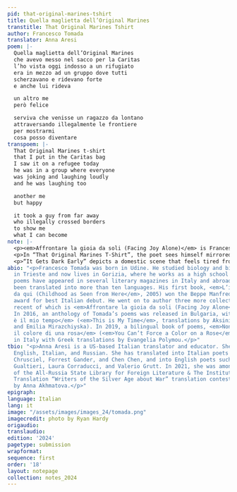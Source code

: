 ```yaml
---
pid: that-original-marines-tshirt
title: Quella maglietta dell’Original Marines
transtitle: That Original Marines Tshirt
author: Francesco Tomada
translator: Anna Aresi
poem: |-
  Quella maglietta dell’Original Marines
  che avevo messo nel sacco per la Caritas
  l’ho vista oggi indosso a un rifugiato
  era in mezzo ad un gruppo dove tutti
  scherzavano e ridevano forte
  e anche lui rideva

  un altro me
  però felice

  serviva che venisse un ragazzo da lontano
  attraversando illegalmente le frontiere
  per mostrarmi
  cosa posso diventare
transpoem: |-
  That Original Marines t-shirt
  that I put in the Caritas bag
  I saw it on a refugee today
  he was in a group where everyone
  was joking and laughing loudly
  and he was laughing too

  another me
  but happy

  it took a guy from far away
  who illegally crossed borders
  to show me
  what I can become
note: |-
  <p><em>Affrontare la gioia da soli (Facing Joy Alone)</em> is Francesco Tomada’s latest collection. This book, I believe, is meant to be enjoyed as a whole. Each poem is like a star in a constellation: you can look at one star and enjoy its beauty, but the bigger picture can be seen only when taking in the whole constellation. Each poem captures a moment, often seemingly insignificant, and together with all the other moments they make up a life and the search for meaning in it. Many texts also contain a revelation, a moment that illuminates the situation and propels further reflection and/or action. For these reasons, it was difficult to make a selection from the book. I feared that by plucking a few texts out of the whole, they would not be as meaningful and enjoyable. Eventually, I settled for these two, which well exemplify the spirit of <em>Facing Joy Alone</em>.</p>
  <p>In “That Original Marines T-Shirt”, the poet sees himself mirrored in another: a refugee, an illegal outcast, is wearing the shirt that the poet donated to the Catholic charity Caritas. This person is in a group of people and looks happy, laughing and joking with his friends. He looks like the poet — wearing the poet’s old clothes — but is at the same time very different because of his happiness: “another me / but happy.” The poem closes, however, on an optimistic note, with the realization that this refugee is showing the poet who he can become.</p>
  <p>“It Gets Dark Early” depicts a domestic scene that feels tired from the outset: what is left of dinner — dirty dishes and half-drunk bottles — represent what is left of the couple’s love, a lie compared to the promises they used to make to each other. A revelation (“we lied”) propels a realization (“the verb to love makes sense only in the present (tense)”) and an action that contains a seed of hope (“I reach my hand out”).</p>
abio: "<p>Francesco Tomada was born in Udine. He studied biology and biochemistry
  in Trieste and now lives in Gorizia, where he works as a high school teacher. His
  poems have appeared in several literary magazines in Italy and abroad and they’ve
  been translated into more than ten languages. His first book, <em>L’infanzia vista
  da qui (Childhood as Seen from Here</em>, 2005) won the Beppe Manfredi literary
  award for best Italian debut. He went on to author three more collections, the most
  recent of which is <em>Affrontare la gioia da soli (Facing Joy Alone</em>, 2021).
  In 2016, an anthology of Tomada’s poems was released in Bulgaria, with the title <em>Questo
  è il mio tempo</em> (<em>This is My Time</em>, translations by Aksinia Mihaylova
  and Emilia Mirazchiyska). In 2019, a bilingual book of poems, <em>Non si può imporre
  il colore di una rosa</em> (<em>You Can’t Force a Color on a Rose</em>) was published
  in Italy with Greek translations by Evangelia Polymou.</p>"
tbio: "<p>Anna Aresi is a US-based Italian translator and educator. She works with
  English, Italian, and Russian. She has translated into Italian poets such as Ewa
  Chrusciel, Forrest Gander, and Chen Chen, and into English poets such as Mariangela
  Gualtieri, Laura Corraducci, and Valerio Grutt. In 2021, she was among the winners
  of the All-Russia State Library for Foreign Literature & The Institute for Literary
  Translation “Writers of the Silver Age about War” translation contest, with a poem
  by Anna Akhmatova.</p>"
epigraph:
language: Italian
lang: it
image: "/assets/images/images_24/tomada.png"
imagecredit: photo by Ryan Hardy
origaudio:
translaudio:
edition: '2024'
pagetype: submission
wrapformat:
sequence: first
order: '18'
layout: notepage
collection: notes_2024
---
```

